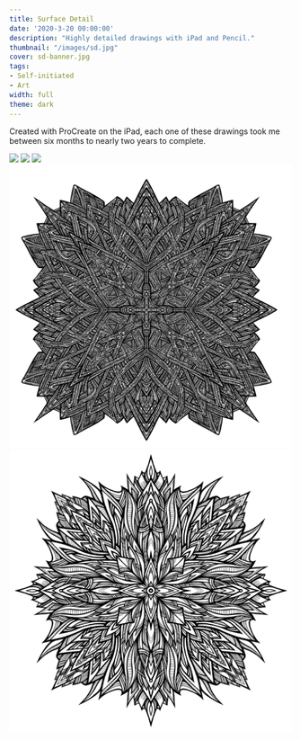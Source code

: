 ```yaml
---
title: Surface Detail
date: '2020-3-20 00:00:00'
description: "Highly detailed drawings with iPad and Pencil."
thumbnail: "/images/sd.jpg"
cover: sd-banner.jpg
tags:
- Self-initiated
- Art
width: full
theme: dark
---
```


Created with ProCreate on the iPad, each one of these drawings took me between six months to nearly two years to complete. 

<img src="/images/surface-detail-5.jpg" class="wide mb">
<img src="/images/surface-detail-4.jpg" class="wide mb">
<img src="/images/surface-detail-3.jpg" class="wide mb">
<img src="/images/surface-detail-2.jpg" class="wide mb">
<img src="/images/surface-detail-1.jpg" class="wide mb">


